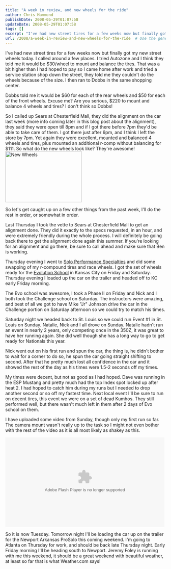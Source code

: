 ```yaml
---
title: "A week in review, and new wheels for the ride"
author: Chris Hammond
publishDate: 2008-05-29T01:07:58
updateDate: 2008-05-29T01:07:58
tags: []
excerpt: "I've had new street tires for a few weeks now but finally got my new street wheels today. I called around a few places. I tried Autozone and I think they told me it would be $30/wheel to mount and balance the tires. That was a bit higher than I had hoped to pay so I came home after work and tried a service station shop down the street, they told me they couldn't do the wheels because of the size. I then ran to Dobbs in the same shopping center. Dobbs told me it would be $60 for each of the rear wheels and $50 for each of the front wheels. Excuse me? Are you serious, $220 to mount and balance 4 wheels and tires? I don't think so Dobbs! So I called up Sears at Chesterfield Mall, they did the alignment on the car last week (more info coming later in this blog post about the alignment), they said they were open till 8pm and if I got there before 7pm they'd be able to take care of them. I got there just after 6pm, and I think I left the store by 7pm. Yet again they were excellent, mounted and balanced 4 wheels and tires, plus mounted an additional r-comp without balancing for $111. So what do the new wheels look like? They're awesome!  "
url: /2008/a-week-in-review-and-new-wheels-for-the-ride  # Use the generated URL with year
---
```

<p>I've had new street tires for a few weeks now but finally got my new street wheels today. I called around a few places. I tried Autozone and I think they told me it would be $30/wheel to mount and balance the tires. That was a bit higher than I had hoped to pay so I came home after work and tried&#160;a service station shop down the street, they told me they couldn't do the wheels because of the size. I then ran to Dobbs in the same shopping center.</p> <p>Dobbs told me it would be $60 for each of the rear wheels and $50 for each of the front wheels. Excuse me? Are you serious, $220 to mount and balance 4 wheels and tires? I don't think so Dobbs!</p> <p>So I called up Sears at Chesterfield Mall, they did the alignment on the car last week (more info coming later in this blog post about the alignment), they said they were open till 8pm and if I got there before 7pm they'd be able to take care of them. I got there just after 6pm, and I think I left the store by 7pm. Yet again they were excellent, mounted and balanced 4 wheels and tires, plus mounted an additional r-comp without balancing for $111. So what do the new wheels look like? They're awesome! <a title="New Wheels" href="https://www.flickr.com/photos/chammond/2400095982/"><img class="pc_img" height="160" alt="New Wheels" src="https://farm4.static.flickr.com/3165/2400095982_8d8bc9b9d4_m.jpg" width="240" /></a></p> <p>So let's get caught up on a few other things from the past week, I'll do the rest in order, or somewhat in order.</p> <p>Last Thursday I took the vette to Sears at Chesterfield Mall to get an alignment done. They did it exactly to the specs requested, in an hour, and were extremely friendly during the whole process. I will definitely be going back there to get the alignment done again this summer. If you're looking for an alignment and go there, be sure to call ahead and make sure that Ben is working.</p> <p>Thursday evening I went to <a href="https://www.soloperformance.com">Solo Performance Specialties</a> and did some swapping of my r-compound tires and race wheels. I got the set of wheels ready for the <a href="https://www.autocross.com/evolution/">Evolution School</a> in Kansas City on Friday and Saturday. Thursday evening I loaded up the car on the trailer and headed off to KC early Friday morning.</p> <p>The Evo school was awesome, I took a Phase II on Friday and Nick and I both took the Challenge school on Saturday. The instructors were amazing, and best of all we got to have Mike "Jr" Johnson drive the car in the Challenge portion on Saturday afternoon so we could try to match his times.</p> <p>Saturday night we headed back to St. Louis so we could run Event #1 in St. Louis on Sunday. Natalie, Nick and I all drove on Sunday. Natalie hadn't run an event in nearly 2 years, only competing once in the 350Z, it was great to have her running again. She did well though she has a long way to go to get ready for Nationals this year.</p> <p>Nick went out on his first run and spun the car, the thing is, he didn't bother to wait for a corner to do so, he spun the car going straight shifting to second. After that he pretty much lost all confidence in the car and it showed the rest of the day as his times were 1.5-2 seconds off my times.</p> <p>My times were decent, but not as good as I had hoped. Dave was running in the ESP Mustang and pretty much had the top Index spot locked up after heat 2. I had hoped to catch him during my runs but I needed to drop another second or so off my fastest time. Next local event I'll be sure to run on decent tires, this event we were on a set of dead Kumhos. They still performed well, but there wasn't much left in them after 2 days of Evo school on them.</p> <p>I have uploaded some video from Sunday, though only my first run so far. The camera mount wasn't really up to the task so I might not even bother with the rest of the video as it is all most likely as shakey as this.</p> <p> <object type="application/x-shockwave-flash" width="500" height="281" data="https://www.flickr.com/apps/video/stewart.swf?v=1.167" classid="clsid:D27CDB6E-AE6D-11cf-96B8-444553540000"> <param name="flashvars" value="intl_lang=en-us&amp;photo_secret=31d5dac809&amp;photo_id=2399148321"></param> <param name="movie" value="https://www.flickr.com/apps/video/stewart.swf?v=1.167"></param> <param name="bgcolor" value="#000000"></param> <param name="allowFullScreen" value="true"></param><embed type="application/x-shockwave-flash" src="https://www.flickr.com/apps/video/stewart.swf?v=1.167" bgcolor="#000000" allowfullscreen="true" flashvars="intl_lang=en-us&amp;photo_secret=31d5dac809&amp;photo_id=2399148321" height="281" width="500"></embed></object>   </p> <p>So it is now Tuesday. Tomorrow night I'll be loading the car up on the trailer for the Newport Arkansas ProSolo this coming weekend. I'm going to Atlanta on Thursday for work, and should be back late Thursday night. Early Friday morning I'll be heading south to Newport. Jeremy Foley is running with me this weekend, it should be a great weekend with beautiful weather, at least so far that is what Weather.com says!</p>
